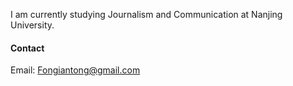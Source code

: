 



I am currently studying Journalism and Communication at Nanjing University.
#### Contact

Email: Fongiantong@gmail.com





